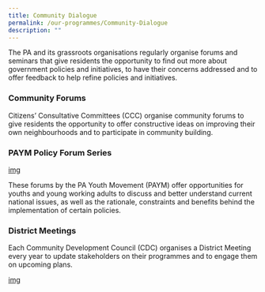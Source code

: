 ```yaml
---
title: Community Dialogue
permalink: /our-programmes/Community-Dialogue
description: ""
---
```

The PA and its grassroots organisations regularly organise forums and seminars that give residents the opportunity to find out more about government policies and initiatives, to have their concerns addressed and to offer feedback to help refine policies and initiatives.   

### Community Forums
Citizens’ Consultative Committees (CCC) organise community forums to give residents the opportunity to offer constructive ideas on improving their own neighbourhoods and to participate in community building.

### PAYM Policy Forum Series
[img]()

These forums by the PA Youth Movement (PAYM) offer opportunities for youths and young working adults to discuss and better understand current national issues, as well as the rationale, constraints and benefits behind the implementation of certain policies.

### District Meetings
Each Community Development Council (CDC) organises a District Meeting every year to update stakeholders on their programmes and to engage them on upcoming plans.

[img]()